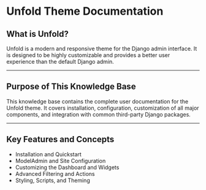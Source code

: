 # Unfold Theme Documentation

## What is Unfold?

Unfold is a modern and responsive theme for the Django admin interface. It is designed to be highly customizable and provides a better user experience than the default Django admin.

---

## Purpose of This Knowledge Base

This knowledge base contains the complete user documentation for the Unfold theme. It covers installation, configuration, customization of all major components, and integration with common third-party Django packages.

---

## Key Features and Concepts

* Installation and Quickstart
* ModelAdmin and Site Configuration
* Customizing the Dashboard and Widgets
* Advanced Filtering and Actions
* Styling, Scripts, and Theming
